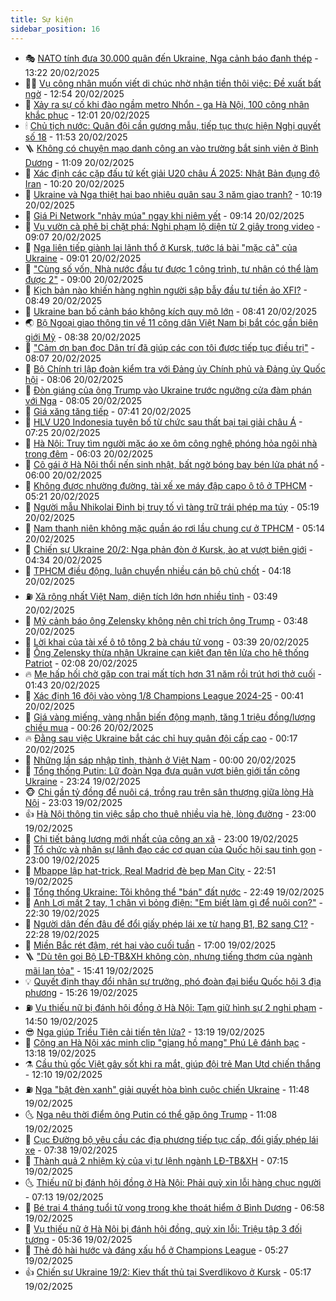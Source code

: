 ```yaml
---
title: Sự kiện
sidebar_position: 16
---
```


<!-- dantri-su-kien:START -->
- 🎭 [NATO tính đưa 30.000 quân đến Ukraine, Nga cảnh báo đanh thép](https://dantri.com.vn/the-gioi/nato-tinh-dua-30000-quan-den-ukraine-nga-canh-bao-danh-thep-20250220201210886.htm) - 13:22 20/02/2025
- 👨‍🏫 [Vụ công nhân muốn viết di chúc nhờ nhận tiền thôi việc: Đề xuất bất ngờ](https://dantri.com.vn/lao-dong-viec-lam/vu-cong-nhan-muon-viet-di-chuc-nho-nhan-tien-thoi-viec-de-xuat-bat-ngo-20250220192831865.htm) - 12:54 20/02/2025
- 🌮 [Xảy ra sự cố khi đào ngầm metro Nhổn - ga Hà Nội, 100 công nhân khắc phục](https://dantri.com.vn/xa-hoi/xay-ra-su-co-khi-dao-ngam-metro-nhon-ga-ha-noi-100-cong-nhan-khac-phuc-20250220185706917.htm) - 12:01 20/02/2025
- 🕯 [Chủ tịch nước: Quân đội cần gương mẫu, tiếp tục thực hiện Nghị quyết số 18](https://dantri.com.vn/xa-hoi/chu-tich-nuoc-quan-doi-can-guong-mau-tiep-tuc-thuc-hien-nghi-quyet-so-18-20250220143325503.htm) - 11:53 20/02/2025
- 🪜 [Không có chuyện mạo danh công an vào trường bắt sinh viên ở Bình Dương](https://dantri.com.vn/xa-hoi/khong-co-chuyen-mao-danh-cong-an-vao-truong-bat-sinh-vien-o-binh-duong-20250220174518826.htm) - 11:09 20/02/2025
- 🐘 [Xác định các cặp đấu tứ kết giải U20 châu Á 2025: Nhật Bản đụng độ Iran](https://dantri.com.vn/the-thao/xac-dinh-cac-cap-dau-tu-ket-giai-u20-chau-a-2025-nhat-ban-dung-do-iran-20250220171657269.htm) - 10:20 20/02/2025
- 🤔 [Ukraine và Nga thiệt hại bao nhiêu quân sau 3 năm giao tranh?](https://dantri.com.vn/the-gioi/ukraine-va-nga-thiet-hai-bao-nhieu-quan-sau-3-nam-giao-tranh-20250214152133167.htm) - 10:19 20/02/2025
- 🧠 [Giá Pi Network &quot;nhảy múa&quot; ngay khi niêm yết](https://dantri.com.vn/cong-nghe/gia-pi-network-nhay-mua-ngay-khi-niem-yet-20250220153845210.htm) - 09:14 20/02/2025
- 📝 [Vụ vườn cà phê bị chặt phá: Nghi phạm lộ diện từ 2 giây trong video](https://dantri.com.vn/phap-luat/vu-vuon-ca-phe-bi-chat-pha-nghi-pham-lo-dien-tu-2-giay-trong-video-20250220151407062.htm) - 09:07 20/02/2025
- 🦏 [Nga liên tiếp giành lại lãnh thổ ở Kursk, tước lá bài &quot;mặc cả&quot; của Ukraine](https://dantri.com.vn/the-gioi/nga-lien-tiep-gianh-lai-lanh-tho-o-kursk-tuoc-la-bai-mac-ca-cua-ukraine-20250220154138924.htm) - 09:01 20/02/2025
- 🥰 [&quot;Cùng số vốn, Nhà nước đầu tư được 1 công trình, tư nhân có thể làm được 2&quot;](https://dantri.com.vn/xa-hoi/cung-so-von-nha-nuoc-dau-tu-duoc-1-cong-trinh-tu-nhan-co-the-lam-duoc-2-20250220154032068.htm) - 09:00 20/02/2025
- 🤗 [Kịch bản nào khiến hàng nghìn người sập bẫy đầu tư tiền ảo XFI?](https://dantri.com.vn/phap-luat/kich-ban-nao-khien-hang-nghin-nguoi-sap-bay-dau-tu-tien-ao-xfi-20250220145029997.htm) - 08:49 20/02/2025
- 🌈 [Ukraine ban bố cảnh báo không kích quy mô lớn](https://dantri.com.vn/the-gioi/ukraine-ban-bo-canh-bao-khong-kich-quy-mo-lon-20250220115649481.htm) - 08:41 20/02/2025
- 🌏 [Bộ Ngoại giao thông tin về 11 công dân Việt Nam bị bắt cóc gần biên giới Mỹ](https://dantri.com.vn/xa-hoi/bo-ngoai-giao-thong-tin-ve-11-cong-dan-viet-nam-bi-bat-coc-gan-bien-gioi-my-20250220150549046.htm) - 08:38 20/02/2025
- 💄 [&quot;Cảm ơn bạn đọc Dân trí đã giúp các con tôi được tiếp tục điều trị&quot;](https://dantri.com.vn/tam-long-nhan-ai/cam-on-ban-doc-dan-tri-da-giup-cac-con-toi-duoc-tiep-tuc-dieu-tri-20250219143046162.htm) - 08:07 20/02/2025
- 👺 [Bộ Chính trị lập đoàn kiểm tra với Đảng ủy Chính phủ và Đảng ủy Quốc hội](https://dantri.com.vn/xa-hoi/bo-chinh-tri-lap-doan-kiem-tra-voi-dang-uy-chinh-phu-va-dang-uy-quoc-hoi-20250220144303463.htm) - 08:06 20/02/2025
- 👹 [Đòn giáng của ông Trump vào Ukraine trước ngưỡng cửa đàm phán với Nga](https://dantri.com.vn/the-gioi/don-giang-cua-ong-trump-vao-ukraine-truoc-nguong-cua-dam-phan-voi-nga-20250220145947747.htm) - 08:05 20/02/2025
- 🌊 [Giá xăng tăng tiếp](https://dantri.com.vn/kinh-doanh/gia-xang-tang-tiep-20250220143857996.htm) - 07:41 20/02/2025
- 🤠 [HLV U20 Indonesia tuyên bố từ chức sau thất bại tại giải châu Á](https://dantri.com.vn/the-thao/hlv-u20-indonesia-tuyen-bo-tu-chuc-sau-that-bai-tai-giai-chau-a-20250220122053459.htm) - 07:25 20/02/2025
- 🎊 [Hà Nội: Truy tìm người mặc áo xe ôm công nghệ phóng hỏa ngôi nhà trong đêm](https://dantri.com.vn/phap-luat/ha-noi-truy-tim-nguoi-mac-ao-xe-om-cong-nghe-phong-hoa-ngoi-nha-trong-dem-20250220125537991.htm) - 06:03 20/02/2025
- 🐘 [Cô gái ở Hà Nội thổi nến sinh nhật, bất ngờ bóng bay bén lửa phát nổ](https://dantri.com.vn/doi-song/co-gai-o-ha-noi-thoi-nen-sinh-nhat-bat-ngo-bong-bay-ben-lua-phat-no-20250220123324747.htm) - 06:00 20/02/2025
- 💂 [Không được nhường đường, tài xế xe máy đập capo ô tô ở TPHCM](https://dantri.com.vn/xa-hoi/khong-duoc-nhuong-duong-tai-xe-xe-may-dap-capo-o-to-o-tphcm-20250220120735000.htm) - 05:21 20/02/2025
- 👹 [Người mẫu Nhikolai Đinh bị truy tố vì tàng trữ trái phép ma túy](https://dantri.com.vn/phap-luat/nguoi-mau-nhikolai-dinh-bi-truy-to-vi-tang-tru-trai-phep-ma-tuy-20250220111430205.htm) - 05:19 20/02/2025
- 🦒 [Nam thanh niên không mặc quần áo rơi lầu chung cư ở TPHCM](https://dantri.com.vn/xa-hoi/nam-thanh-nien-khong-mac-quan-ao-roi-lau-chung-cu-o-tphcm-20250220102445337.htm) - 05:14 20/02/2025
- 🗽 [Chiến sự Ukraine 20/2: Nga phản đòn ở Kursk, ào ạt vượt biên giới](https://dantri.com.vn/the-gioi/chien-su-ukraine-202-nga-phan-don-o-kursk-ao-at-vuot-bien-gioi-20250220112201900.htm) - 04:34 20/02/2025
- 💄 [TPHCM điều động, luân chuyển nhiều cán bộ chủ chốt](https://dantri.com.vn/xa-hoi/tphcm-dieu-dong-luan-chuyen-nhieu-can-bo-chu-chot-20250220103115549.htm) - 04:18 20/02/2025
- ⛽️ [Xã rộng nhất Việt Nam, diện tích lớn hơn nhiều tỉnh](https://dantri.com.vn/doi-song/xa-rong-nhat-viet-nam-dien-tich-lon-hon-nhieu-tinh-20250220095740797.htm) - 03:49 20/02/2025
- 🥷 [Mỹ cảnh báo ông Zelensky không nên chỉ trích ông Trump](https://dantri.com.vn/the-gioi/my-canh-bao-ong-zelensky-khong-nen-chi-trich-ong-trump-20250220100517674.htm) - 03:48 20/02/2025
- 🤖 [Lời khai của tài xế ô tô tông 2 bà cháu tử vong](https://dantri.com.vn/phap-luat/loi-khai-cua-tai-xe-o-to-tong-2-ba-chau-tu-vong-20250220100707258.htm) - 03:39 20/02/2025
- 🌊 [Ông Zelensky thừa nhận Ukraine cạn kiệt đạn tên lửa cho hệ thống Patriot](https://dantri.com.vn/the-gioi/ong-zelensky-thua-nhan-ukraine-can-kiet-dan-ten-lua-cho-he-thong-patriot-20250220072037175.htm) - 02:08 20/02/2025
- 🔥 [Mẹ hấp hối chờ gặp con trai mất tích hơn 31 năm rồi trút hơi thở cuối](https://dantri.com.vn/an-sinh/me-hap-hoi-cho-gap-con-trai-mat-tich-hon-31-nam-roi-trut-hoi-tho-cuoi-20250219182106360.htm) - 01:43 20/02/2025
- 🦏 [Xác định 16 đội vào vòng 1/8 Champions League 2024-25](https://dantri.com.vn/the-thao/xac-dinh-16-doi-vao-vong-18-champions-league-2024-25-20250220073824662.htm) - 00:41 20/02/2025
- 🐘 [Giá vàng miếng, vàng nhẫn biến động mạnh, tăng 1 triệu đồng/lượng chiều mua](https://dantri.com.vn/kinh-doanh/gia-vang-mieng-vang-nhan-bien-dong-manh-tang-1-trieu-dongluong-chieu-mua-20250219195442700.htm) - 00:26 20/02/2025
- 🔥 [Đằng sau việc Ukraine bắt các chỉ huy quân đội cấp cao](https://dantri.com.vn/the-gioi/dang-sau-viec-ukraine-bat-cac-chi-huy-quan-doi-cap-cao-20250218145027382.htm) - 00:17 20/02/2025
- 💼 [Những lần sáp nhập tỉnh, thành ở Việt Nam](https://dantri.com.vn/xa-hoi/nhung-lan-sap-nhap-tinh-thanh-o-viet-nam-20250219220800997.htm) - 00:00 20/02/2025
- 🚀 [Tổng thống Putin: Lữ đoàn Nga đưa quân vượt biên giới tấn công Ukraine](https://dantri.com.vn/the-gioi/tong-thong-putin-lu-doan-nga-dua-quan-vuot-bien-gioi-tan-cong-ukraine-20250220060828144.htm) - 23:24 19/02/2025
- 🐵 [Chi gần tỷ đồng để nuôi cá, trồng rau trên sân thượng giữa lòng Hà Nội](https://dantri.com.vn/doi-song/chi-gan-ty-dong-de-nuoi-ca-trong-rau-tren-san-thuong-giua-long-ha-noi-20250219100103580.htm) - 23:03 19/02/2025
- 👍 [Hà Nội thông tin việc sắp cho thuê nhiều vỉa hè, lòng đường](https://dantri.com.vn/xa-hoi/ha-noi-thong-tin-viec-sap-cho-thue-nhieu-via-he-long-duong-20250219172831767.htm) - 23:00 19/02/2025
- 🚦 [Chi tiết bảng lương mới nhất của công an xã](https://dantri.com.vn/lao-dong-viec-lam/chi-tiet-bang-luong-moi-nhat-cua-cong-an-xa-20250219155739261.htm) - 23:00 19/02/2025
- 🥸 [Tổ chức và nhân sự lãnh đạo các cơ quan của Quốc hội sau tinh gọn](https://dantri.com.vn/xa-hoi/to-chuc-va-nhan-su-lanh-dao-cac-co-quan-cua-quoc-hoi-sau-tinh-gon-20250213215809478.htm) - 23:00 19/02/2025
- 🥷 [Mbappe lập hat-trick, Real Madrid đè bẹp Man City](https://dantri.com.vn/the-thao/mbappe-lap-hat-trick-real-madrid-de-bep-man-city-20250220055023515.htm) - 22:51 19/02/2025
- 🤡 [Tổng thống Ukraine: Tôi không thể &quot;bán&quot; đất nước](https://dantri.com.vn/the-gioi/tong-thong-ukraine-toi-khong-the-ban-dat-nuoc-20250219211216375.htm) - 22:49 19/02/2025
- 🥳 [Anh Lợi mất 2 tay, 1 chân vì bỏng điện: &quot;Em biết làm gì để nuôi con?&quot;](https://dantri.com.vn/tam-long-nhan-ai/anh-loi-mat-2-tay-1-chan-vi-bong-dien-em-biet-lam-gi-de-nuoi-con-20250219152630182.htm) - 22:30 19/02/2025
- 🤩 [Người dân đến đâu để đổi giấy phép lái xe từ hạng B1, B2 sang C1?](https://dantri.com.vn/xa-hoi/nguoi-dan-den-dau-de-doi-giay-phep-lai-xe-tu-hang-b1-b2-sang-c1-20250219161253502.htm) - 22:28 19/02/2025
- 🎡 [Miền Bắc rét đậm, rét hại vào cuối tuần](https://dantri.com.vn/xa-hoi/mien-bac-ret-dam-ret-hai-vao-cuoi-tuan-20250219180140644.htm) - 17:00 19/02/2025
- 🪜 [&quot;Dù tên gọi Bộ LĐ-TB&amp;XH không còn, nhưng tiếng thơm của ngành mãi lan tỏa&quot;](https://dantri.com.vn/an-sinh/du-ten-goi-bo-ld-tbxh-khong-con-nhung-tieng-thom-cua-nganh-mai-lan-toa-20250219220651689.htm) - 15:41 19/02/2025
- 💡 [Quyết định thay đổi nhân sự trưởng, phó đoàn đại biểu Quốc hội 3 địa phương](https://dantri.com.vn/xa-hoi/quyet-dinh-thay-doi-nhan-su-truong-pho-doan-dai-bieu-quoc-hoi-3-dia-phuong-20250219221329901.htm) - 15:26 19/02/2025
- ⛽️ [Vụ thiếu nữ bị đánh hội đồng ở Hà Nội: Tạm giữ hình sự 2 nghi phạm](https://dantri.com.vn/phap-luat/vu-thieu-nu-bi-danh-hoi-dong-o-ha-noi-tam-giu-hinh-su-2-nghi-pham-20250219214205107.htm) - 14:50 19/02/2025
- 😎 [Nga giúp Triều Tiên cải tiến tên lửa?](https://dantri.com.vn/the-gioi/nga-giup-trieu-tien-cai-tien-ten-lua-20250219183702571.htm) - 13:19 19/02/2025
- 🗽 [Công an Hà Nội xác minh clip &quot;giang hồ mạng&quot; Phú Lê đánh bạc](https://dantri.com.vn/phap-luat/cong-an-ha-noi-xac-minh-clip-giang-ho-mang-phu-le-danh-bac-20250219195514901.htm) - 13:18 19/02/2025
- ⚗️ [Cầu thủ gốc Việt gây sốt khi ra mắt, giúp đội trẻ Man Utd chiến thắng](https://dantri.com.vn/the-thao/cau-thu-goc-viet-gay-sot-khi-ra-mat-giup-doi-tre-man-utd-chien-thang-20250219185159892.htm) - 12:10 19/02/2025
- ⛽️ [Nga &quot;bật đèn xanh&quot; giải quyết hòa bình cuộc chiến Ukraine](https://dantri.com.vn/the-gioi/nga-bat-den-xanh-giai-quyet-hoa-binh-cuoc-chien-ukraine-20250219182815097.htm) - 11:48 19/02/2025
- 🌜 [Nga nêu thời điểm ông Putin có thể gặp ông Trump](https://dantri.com.vn/the-gioi/nga-neu-thoi-diem-ong-putin-co-the-gap-ong-trump-20250219175357455.htm) - 11:08 19/02/2025
- 🦩 [Cục Đường bộ yêu cầu các địa phương tiếp tục cấp, đổi giấy phép lái xe](https://dantri.com.vn/xa-hoi/cuc-duong-bo-yeu-cau-cac-dia-phuong-tiep-tuc-cap-doi-giay-phep-lai-xe-20250219143835617.htm) - 07:38 19/02/2025
- 🦒 [Thành quả 2 nhiệm kỳ của vị tư lệnh ngành LĐ-TB&amp;XH](https://dantri.com.vn/an-sinh/thanh-qua-2-nhiem-ky-cua-vi-tu-lenh-nganh-ld-tbxh-20250219133518101.htm) - 07:15 19/02/2025
- 🌜 [Thiếu nữ bị đánh hội đồng ở Hà Nội: Phải quỳ xin lỗi hàng chục người](https://dantri.com.vn/phap-luat/thieu-nu-bi-danh-hoi-dong-o-ha-noi-phai-quy-xin-loi-hang-chuc-nguoi-20250219121247107.htm) - 07:13 19/02/2025
- 🐎 [Bé trai 4 tháng tuổi tử vong trong khe thoát hiểm ở Bình Dương](https://dantri.com.vn/xa-hoi/be-trai-4-thang-tuoi-tu-vong-trong-khe-thoat-hiem-o-binh-duong-20250219133836152.htm) - 06:58 19/02/2025
- 🌋 [Vụ thiếu nữ ở Hà Nội bị đánh hội đồng, quỳ xin lỗi: Triệu tập 3 đối tượng](https://dantri.com.vn/phap-luat/vu-thieu-nu-o-ha-noi-bi-danh-hoi-dong-quy-xin-loi-trieu-tap-3-doi-tuong-20250219123428114.htm) - 05:36 19/02/2025
- 🧰 [Thẻ đỏ hài hước và đáng xấu hổ ở Champions League](https://dantri.com.vn/the-thao/the-do-hai-huoc-va-dang-xau-ho-o-champions-league-20250219122731053.htm) - 05:27 19/02/2025
- 👍 [Chiến sự Ukraine 19/2: Kiev thất thủ tại Sverdlikovo ở Kursk](https://dantri.com.vn/the-gioi/chien-su-ukraine-192-kiev-that-thu-tai-sverdlikovo-o-kursk-20250219114850944.htm) - 05:17 19/02/2025<!-- dantri-su-kien:END -->
